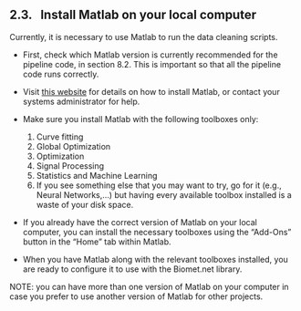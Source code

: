 ## 2.3. &nbsp; Install Matlab on your local computer

Currently, it is necessary to use Matlab to run the data cleaning scripts. 

* First, check which Matlab version is currently recommended for the pipeline code, in section 8.2. This is important so that all the pipeline code runs correctly. 

* Visit <a href="https://www.mathworks.com/help/install/ug/install-products-with-internet-connection.html" target="_blank" rel="noopener noreferrer">this website</a> for details on how to install Matlab, or contact your systems administrator for help. 

* Make sure you install Matlab with the following toolboxes only:
    1. Curve fitting
    2. Global Optimization
    3. Optimization
    4. Signal Processing
    5. Statistics and Machine Learning
    6. If you see something else that you may want to try, go for it (e.g., Neural Networks,…) but having every available toolbox installed is a waste of your disk space.

* If you already have the correct version of Matlab on your local computer, you can install the necessary toolboxes using the “Add-Ons” button in the “Home” tab within Matlab.

* When you have Matlab along with the relevant toolboxes installed, you are ready to configure it to use with the Biomet.net library.

NOTE: you can have more than one version of Matlab on your computer in case you prefer to use another version of Matlab for other projects.